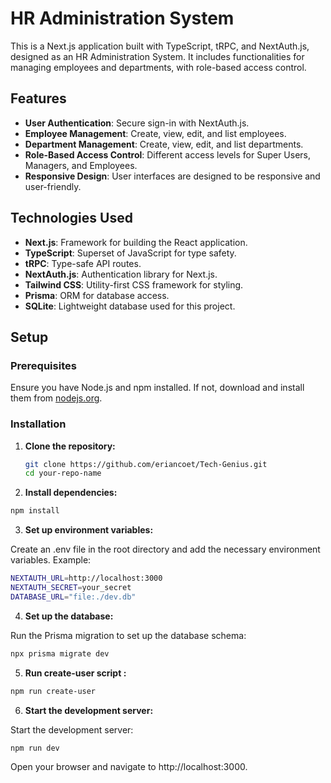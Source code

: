 # HR Administration System

This is a Next.js application built with TypeScript, tRPC, and NextAuth.js, designed as an HR Administration System. It includes functionalities for managing employees and departments, with role-based access control.

## Features

- **User Authentication**: Secure sign-in with NextAuth.js.
- **Employee Management**: Create, view, edit, and list employees.
- **Department Management**: Create, view, edit, and list departments.
- **Role-Based Access Control**: Different access levels for Super Users, Managers, and Employees.
- **Responsive Design**: User interfaces are designed to be responsive and user-friendly.

## Technologies Used

- **Next.js**: Framework for building the React application.
- **TypeScript**: Superset of JavaScript for type safety.
- **tRPC**: Type-safe API routes.
- **NextAuth.js**: Authentication library for Next.js.
- **Tailwind CSS**: Utility-first CSS framework for styling.
- **Prisma**: ORM for database access.
- **SQLite**: Lightweight database used for this project.

## Setup

### Prerequisites

Ensure you have Node.js and npm installed. If not, download and install them from [nodejs.org](https://nodejs.org/).

### Installation

1. **Clone the repository:**

   ```bash
   git clone https://github.com/eriancoet/Tech-Genius.git
   cd your-repo-name

2. **Install dependencies:**

```bash
npm install
```
3. **Set up environment variables:**

Create an .env file in the root directory and add the necessary environment variables. Example:
```bash
NEXTAUTH_URL=http://localhost:3000
NEXTAUTH_SECRET=your_secret
DATABASE_URL="file:./dev.db"
```
4. **Set up the database:**

Run the Prisma migration to set up the database schema:
```bash
npx prisma migrate dev
```
5. **Run create-user script :**
```bash
npm run create-user
```
6. **Start the development server:**

Start the development server:
```bash
npm run dev
```
Open your browser and navigate to http://localhost:3000.
